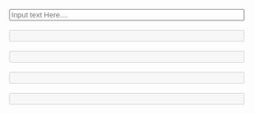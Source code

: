 <html>
<head>
  <title>Assignment</title>
</head>
<body>
  <script>
    function text(){
      var c = document.getElementById("myID1");
      var g = document.getElementsByTagName("INPUT");
      for(var i = 0; i<g.length; i++){
        g[i].value = c.value;
      }
    }
  </script>
  <form>
  <input type="text" name="Input box1" placeholder="Input text Here...." size="50" id="myID1" onkeyup="text()" ></input></br>
  <br><input type="text" name="Input box2" size="50" id="myID1" onkeyup="text()"disabled></input></br>
  <br><input type="text" name="Input box3" size="50" id="myID1" onkeyup="text()"disabled></input></br>
  <br><input type="text" name="Input box4" size="50" id="myID1" onkeyup="text()"disabled></input></br>
  <br><input type="text" name="Input box5" size="50" id="myID1" onkeyup="text()"disabled></input></br>
    
  </form>
</body>  
</html>
